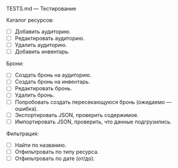 TESTS.md — Тестирование

Каталог ресурсов:
- [ ] Добавить аудиторию.
- [ ] Редактировать аудиторию.
- [ ] Удалить аудиторию.
- [ ] Добавить инвентарь.

Брони:
- [ ] Создать бронь на аудиторию.
- [ ] Создать бронь на инвентарь.
- [ ] Редактировать бронь.
- [ ] Удалить бронь.
- [ ] Попробовать создать пересекающуюся бронь (ожидаемо — ошибка).
- [ ] Экспортировать JSON, проверить содержимое.
- [ ] Импортировать JSON, проверить, что данные подгрузились.

Фильтрация:
- [ ] Найти по названию.
- [ ] Отфильтровать по типу ресурса.
- [ ] Отфильтровать по дате (от/до).
